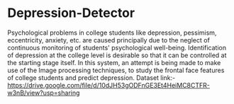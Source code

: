 # Depression-Detector
Psychological problems in college students like depression, pessimism, eccentricity, anxiety, etc. are caused principally due to the neglect of continuous monitoring of students' psychological well-being. Identification of depression at the college level is desirable so that it can be controlled at the starting stage itself. In this system, an attempt is being made to make use of the Image processing techniques, to study the frontal face features of college students and predict depression.
Dataset link:- https://drive.google.com/file/d/10dJH53gODFnGE3Et4HeiMC8CTFR-w3nB/view?usp=sharing
